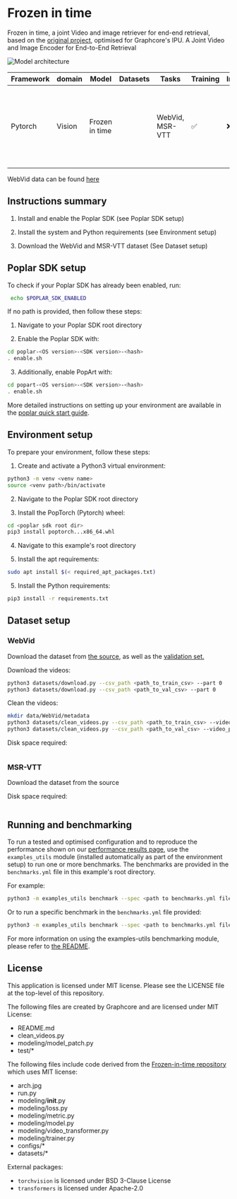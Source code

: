 # Frozen in time
Frozen in time, a joint Video and image retriever for end-end retrieval, based on the [original project](https://www.robots.ox.ac.uk/~vgg/research/frozen-in-time/), optimised for Graphcore's IPU.
A Joint Video and Image Encoder for End-to-End Retrieval

![Model architecture](arch.jpg)

| Framework | domain | Model | Datasets | Tasks| Training| Inference | Reference |
|-------------|-|------|-------|-------|-------|---|-------|
| Pytorch | Vision | Frozen in time |  | WebVid, MSR-VTT | ✅  | ❌ | [Frozen in Time: A Joint Video and Image Encoder for End-to-End Retrieval](https://arxiv.org/abs/2104.00650) |


WebVid data can be found [here](https://m-bain.github.io/webvid-dataset/)


## Instructions summary
1. Install and enable the Poplar SDK (see Poplar SDK setup)

2. Install the system and Python requirements (see Environment setup)

3. Download the WebVid and MSR-VTT dataset (See Dataset setup)


## Poplar SDK setup
To check if your Poplar SDK has already been enabled, run:
```bash
 echo $POPLAR_SDK_ENABLED
 ```

If no path is provided, then follow these steps:
1. Navigate to your Poplar SDK root directory

2. Enable the Poplar SDK with:
```bash 
cd poplar-<OS version>-<SDK version>-<hash>
. enable.sh
```

3. Additionally, enable PopArt with:
```bash 
cd popart-<OS version>-<SDK version>-<hash>
. enable.sh
```

More detailed instructions on setting up your environment are available in the [poplar quick start guide](https://docs.graphcore.ai/projects/graphcloud-poplar-quick-start/en/latest/).


## Environment setup
To prepare your environment, follow these steps:

1. Create and activate a Python3 virtual environment:
```bash
python3 -m venv <venv name>
source <venv path>/bin/activate
```

2. Navigate to the Poplar SDK root directory

3. Install the PopTorch (Pytorch) wheel:
```bash
cd <poplar sdk root dir>
pip3 install poptorch...x86_64.whl
```

4. Navigate to this example's root directory

5. Install the apt requirements:
```bash
sudo apt install $(< required_apt_packages.txt)
```

5. Install the Python requirements:
```bash
pip3 install -r requirements.txt
```


## Dataset setup

### WebVid
Download the dataset from [the source](http://www.robots.ox.ac.uk/~maxbain/webvid/results_2M_train.csv), as well as the [validation set.](http://www.robots.ox.ac.uk/~maxbain/webvid/results_2M_val.csv)

Download the videos:
```bash
python3 datasets/download.py --csv_path <path_to_train_csv> --part 0
python3 datasets/download.py --csv_path <path_to_val_csv> --part 0
```

Clean the videos:
```bash
mkdir data/WebVid/metadata
python3 datasets/clean_videos.py --csv_path <path_to_train_csv> --video_path data/WebVid/videos/ --clean_csv_path <path_to_clean_train_csv>
python3 datasets/clean_videos.py --csv_path <path_to_val_csv> --video_path data/WebVid/videos/ --clean_csv_path <path_to_clean_val_csv>
```

Disk space required:

```bash

```

### MSR-VTT
Download the dataset from the source

Disk space required:

```bash

```


## Running and benchmarking
To run a tested and optimised configuration and to reproduce the performance shown on our [performance results page](https://www.graphcore.ai/performance-results), use the `examples_utils` module (installed automatically as part of the environment setup) to run one or more benchmarks. The benchmarks are provided in the `benchmarks.yml` file in this example's root directory.

For example:

```bash
python3 -m examples_utils benchmark --spec <path to benchmarks.yml file>
```

Or to run a specific benchmark in the `benchmarks.yml` file provided:

```bash
python3 -m examples_utils benchmark --spec <path to benchmarks.yml file> --benchmark <name of benchmark>
```

For more information on using the examples-utils benchmarking module, please refer to [the README](https://github.com/graphcore/examples-utils/blob/master/examples_utils/benchmarks/README.md).


## License

This application is licensed under MIT license.
Please see the LICENSE file at the top-level of this repository.

The following files are created by Graphcore and are licensed under MIT License:
* README.md
* clean_videos.py
* modeling/model_patch.py
* test/*

The following files include code derived from the [Frozen-in-time repository](https://github.com/m-bain/frozen-in-time) which uses MIT license:
* arch.jpg
* run.py
* modeling/__init__.py
* modeling/loss.py
* modeling/metric.py
* modeling/model.py
* modeling/video_transformer.py
* modeling/trainer.py
* configs/*
* datasets/*


External packages:
- `torchvision` is licensed under BSD 3-Clause License
- `transformers` is licensed under Apache-2.0
